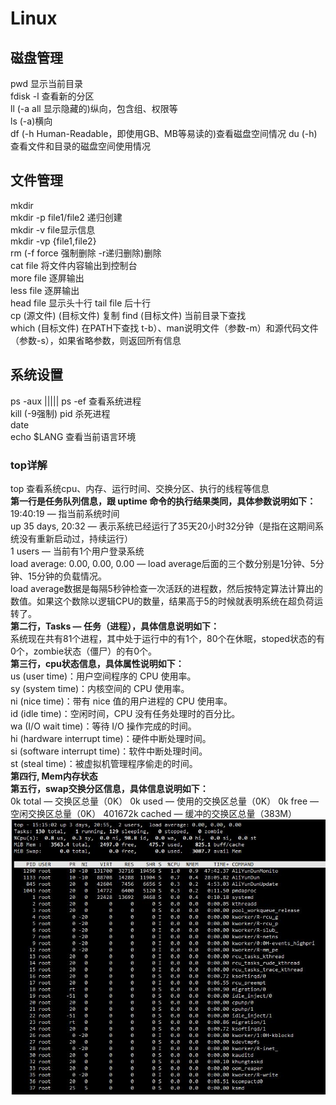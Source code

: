 #  Linux  
##  磁盘管理  
pwd  显示当前目录  
fdisk -l  查看新的分区  
ll  (-a all 显示隐藏的)纵向，包含组、权限等  
ls  (-a)横向  
df  (-h Human-Readable，即使用GB、MB等易读的)查看磁盘空间情况
du  (-h)查看文件和目录的磁盘空间使用情况  
##  文件管理
mkdir  
mkdir -p file1/file2  递归创建  
mkdir -v file显示信息  
mkdir -vp {file1,file2}  
rm (-f force 强制删除 -r递归删除)删除  
cat file  将文件内容输出到控制台  
more file  逐屏输出  
less file  逐屏输出  
head file  显示头十行
tail file  后十行  
cp (源文件)  (目标文件)  复制 
find (目标文件)  当前目录下查找  
which (目标文件)  在PATH下查找  t-b）、man说明文件（参数-m）和源代码文件（参数-s），如果省略参数，则返回所有信息  
##  系统设置  
ps -aux  |||||  ps -ef  查看系统进程  
kill (-9强制) pid  杀死进程  
date  
echo $LANG  查看当前语言环境  
###  top详解  
top  查看系统cpu、内存、运行时间、交换分区、执行的线程等信息  
**第一行是任务队列信息，跟 uptime 命令的执行结果类同，具体参数说明如下：**  
19:40:19 — 指当前系统时间  
up 35 days, 20:32 — 表示系统已经运行了35天20小时32分钟（是指在这期间系统没有重新启动过，持续运行）  
1 users — 当前有1个用户登录系统  
load average: 0.00, 0.00, 0.00 — load average后面的三个数分别是1分钟、5分钟、15分钟的负载情况。  
load average数据是每隔5秒钟检查一次活跃的进程数，然后按特定算法计算出的数值。如果这个数除以逻辑CPU的数量，结果高于5的时候就表明系统在超负荷运转了。  
**第二行，Tasks — 任务（进程），具体信息说明如下：**  
系统现在共有81个进程，其中处于运行中的有1个，80个在休眠，stoped状态的有0个，zombie状态（僵尸）的有0个。  
**第三行，cpu状态信息，具体属性说明如下：**  
us (user time)：用户空间程序的 CPU 使用率。  
sy (system time)：内核空间的 CPU 使用率。  
ni (nice time)：带有 nice 值的用户进程的 CPU 使用率。  
id (idle time)：空闲时间，CPU 没有任务处理时的百分比。  
wa (I/O wait time)：等待 I/O 操作完成的时间。  
hi (hardware interrupt time)：硬件中断处理时间。  
si (software interrupt time)：软件中断处理时间。  
st (steal time)：被虚拟机管理程序偷走的时间。  
**第四行, Mem内存状态**  
**第五行，swap交换分区信息，具体信息说明如下：**  
0k total — 交换区总量（0K）
0k used — 使用的交换区总量（0K）
0k free — 空闲交换区总量（0K）
401672k cached — 缓冲的交换区总量（383M）
![](https://github.com/linyihan9/2024_trainning/blob/main/img/Linux/topDetail.jpg)  


